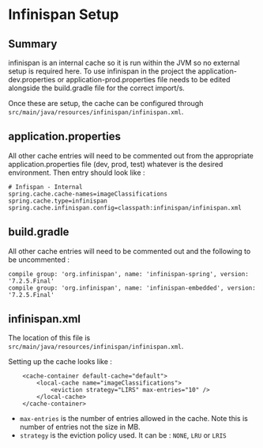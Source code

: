 # Infinispan Setup

## Summary
infinispan is an internal cache so it is run within the JVM so no external setup is required here.
To use infinispan in the project the application-dev.properties or application-prod.properties file needs to be edited alongside the build.gradle file for the correct import/s.

Once these are setup, the cache can be configured through `src/main/java/resources/infinispan/infinispan.xml`.

## application.properties
All other cache entries will need to be commented out from the appropriate application.properties file (dev, prod, test) whatever is the desired environment.
Then entry should look like :

```
# Infispan - Internal
spring.cache.cache-names=imageClassifications
spring.cache.type=infinispan
spring.cache.infinispan.config=classpath:infinispan/infinispan.xml
```

## build.gradle
All other cache entries will need to be commented out and the following to be uncommented :

```
compile group: 'org.infinispan', name: 'infinispan-spring', version: '7.2.5.Final'
compile group: 'org.infinispan', name: 'infinispan-embedded', version: '7.2.5.Final'
```


## infinispan.xml
The location of this file is `src/main/java/resources/infinispan/infinispan.xml`.

Setting up the cache looks like :

```
    <cache-container default-cache="default">
        <local-cache name="imageClassifications">
            <eviction strategy="LIRS" max-entries="10" />
        </local-cache>
    </cache-container>
```
- `max-entries` is the number of entries allowed in the cache. Note this is number of entries not the size in MB.
- `strategy` is the eviction policy used. It can be : `NONE`, `LRU` or `LRIS`
